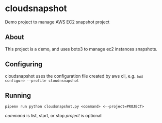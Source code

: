 # cloudsnapshot

Demo project to manage AWS EC2 snapshot project

## About

This project is a demo, and uses boto3 to manage ec2 instances snapshots.

## Configuring

cloudsnapshot uses the configuration file created by aws cli, e.g. 
`aws configure --profile cloudnsnapshot`

## Running

`pipenv run python cloudsnapshot.py <command> <--project=PROJECT>`

*command* is list, start, or stop
*project* is optional